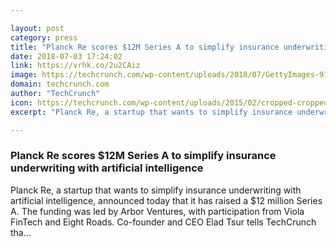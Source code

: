 ```yaml
---

layout: post
category: press
title: "Planck Re scores $12M Series A to simplify insurance underwriting with artificial intelligence"
date: 2018-07-03 17:24:02
link: https://vrhk.co/2u2CAiz
image: https://techcrunch.com/wp-content/uploads/2018/07/GettyImages-912978272.jpg?w=600
domain: techcrunch.com
author: "TechCrunch"
icon: https://techcrunch.com/wp-content/uploads/2015/02/cropped-cropped-favicon-gradient.png?w=180
excerpt: "Planck Re, a startup that wants to simplify insurance underwriting with artificial intelligence, announced today that it has raised a $12 million Series A. The funding was led by Arbor Ventures, with participation from Viola FinTech and Eight Roads. Co-founder and CEO Elad Tsur tells TechCrunch tha…"

---
```


### Planck Re scores $12M Series A to simplify insurance underwriting with artificial intelligence

Planck Re, a startup that wants to simplify insurance underwriting with artificial intelligence, announced today that it has raised a $12 million Series A. The funding was led by Arbor Ventures, with participation from Viola FinTech and Eight Roads. Co-founder and CEO Elad Tsur tells TechCrunch tha…